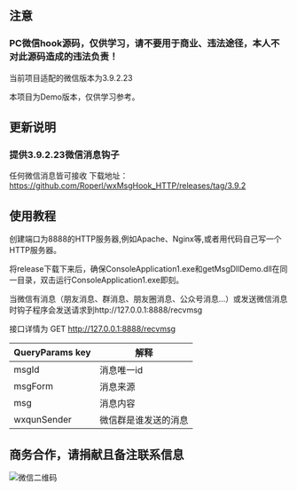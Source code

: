 ## 注意

### PC微信hook源码，仅供学习，请不要用于商业、违法途径，本人不对此源码造成的违法负责！

当前项目适配的微信版本为3.9.2.23


本项目为Demo版本，仅供学习参考。

## 更新说明

### 提供3.9.2.23微信消息钩子
任何微信消息皆可接收
下载地址：https://github.com/Roperl/wxMsgHook_HTTP/releases/tag/3.9.2

## 使用教程

创建端口为8888的HTTP服务器,例如Apache、Nginx等,或者用代码自己写一个HTTP服务器。

将release下载下来后，确保ConsoleApplication1.exe和getMsgDllDemo.dll在同一目录，双击运行ConsoleApplication1.exe即刻。

当微信有消息（朋友消息、群消息、朋友圈消息、公众号消息...）或发送微信消息时钩子程序会发送请求到http://127.0.0.1:8888/recvmsg

接口详情为
GET http://127.0.0.1:8888/recvmsg

|QueryParams key|解释|
|-|-|
|msgId|消息唯一id|
|msgForm|消息来源|
|msg|消息内容|
|wxqunSender|微信群是谁发送的消息|


## 商务合作，请捐献且备注联系信息
![微信二维码](https://mp-36d1c2f3-2ce9-4f84-9090-887a579e6782.cdn.bspapp.com/微信图片_20240307114331.jpg)
